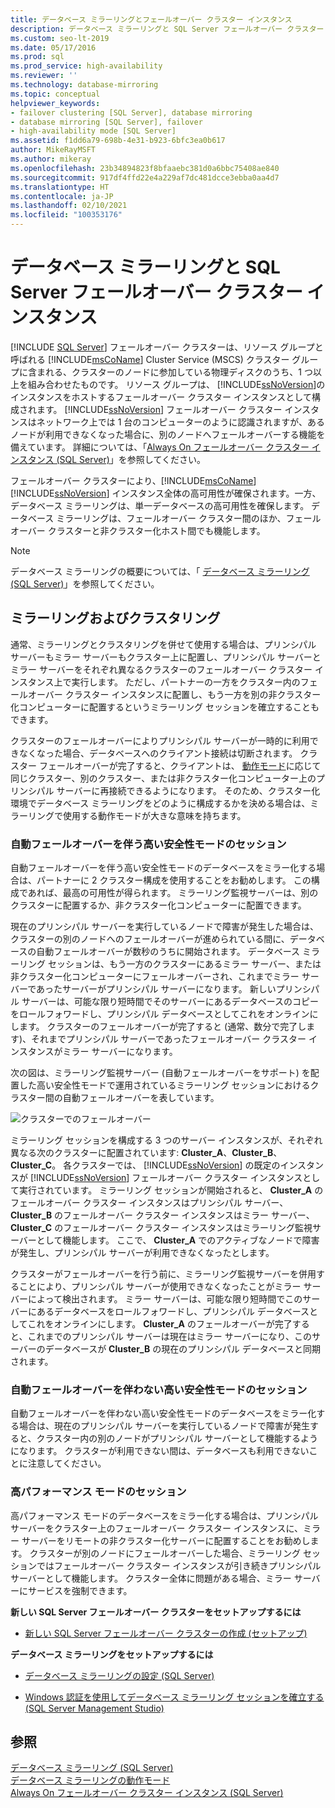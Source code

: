 ```yaml
---
title: データベース ミラーリングとフェールオーバー クラスター インスタンス
description: データベース ミラーリングと SQL Server フェールオーバー クラスター インスタンスを組み合わせることができます。 フェールオーバーを伴う場合と伴わない場合の、高パフォーマンス モードと高い安全性モードについて説明します。
ms.custom: seo-lt-2019
ms.date: 05/17/2016
ms.prod: sql
ms.prod_service: high-availability
ms.reviewer: ''
ms.technology: database-mirroring
ms.topic: conceptual
helpviewer_keywords:
- failover clustering [SQL Server], database mirroring
- database mirroring [SQL Server], failover
- high-availability mode [SQL Server]
ms.assetid: f1dd6a79-698b-4e31-b923-6bfc3ea0b617
author: MikeRayMSFT
ms.author: mikeray
ms.openlocfilehash: 23b34894823f8bfaaebc381d0a6bbc75408ae840
ms.sourcegitcommit: 917df4ffd22e4a229af7dc481dcce3ebba0aa4d7
ms.translationtype: HT
ms.contentlocale: ja-JP
ms.lasthandoff: 02/10/2021
ms.locfileid: "100353176"
---
```

# <a name="database-mirroring-and-sql-server-failover-cluster-instances"></a>データベース ミラーリングと SQL Server フェールオーバー クラスター インスタンス
 [!INCLUDE [SQL Server](../../includes/applies-to-version/sqlserver.md)]
  フェールオーバー クラスターは、リソース グループと呼ばれる [!INCLUDE[msCoName](../../includes/msconame-md.md)] Cluster Service (MSCS) クラスター グループに含まれる、クラスターのノードに参加している物理ディスクのうち、1 つ以上を組み合わせたものです。 リソース グループは、 [!INCLUDE[ssNoVersion](../../includes/ssnoversion-md.md)]のインスタンスをホストするフェールオーバー クラスター インスタンスとして構成されます。 [!INCLUDE[ssNoVersion](../../includes/ssnoversion-md.md)] フェールオーバー クラスター インスタンスはネットワーク上では 1 台のコンピューターのように認識されますが、あるノードが利用できなくなった場合に、別のノードへフェールオーバーする機能を備えています。 詳細については、「[Always On フェールオーバー クラスター インスタンス &#40;SQL Server&#41;](../../sql-server/failover-clusters/windows/always-on-failover-cluster-instances-sql-server.md)」を参照してください。  
  
 フェールオーバー クラスターにより、[!INCLUDE[msCoName](../../includes/msconame-md.md)] [!INCLUDE[ssNoVersion](../../includes/ssnoversion-md.md)] インスタンス全体の高可用性が確保されます。一方、データベース ミラーリングは、単一データベースの高可用性を確保します。 データベース ミラーリングは、フェールオーバー クラスター間のほか、フェールオーバー クラスターと非クラスター化ホスト間でも機能します。  
  
> [!NOTE]  
>  データベース ミラーリングの概要については、「 [データベース ミラーリング &#40;SQL Server&#41;](../../database-engine/database-mirroring/database-mirroring-sql-server.md)」を参照してください。  
  
## <a name="mirroring-and-clustering"></a>ミラーリングおよびクラスタリング  
 通常、ミラーリングとクラスタリングを併せて使用する場合は、プリンシパル サーバーもミラー サーバーもクラスター上に配置し、プリンシパル サーバーとミラー サーバーをそれぞれ異なるクラスターのフェールオーバー クラスター インスタンス上で実行します。 ただし、パートナーの一方をクラスター内のフェールオーバー クラスター インスタンスに配置し、もう一方を別の非クラスター化コンピューターに配置するというミラーリング セッションを確立することもできます。  
  
 クラスターのフェールオーバーによりプリンシパル サーバーが一時的に利用できなくなった場合、データベースへのクライアント接続は切断されます。 クラスター フェールオーバーが完了すると、クライアントは、 [動作モード](../../database-engine/database-mirroring/database-mirroring-operating-modes.md)に応じて同じクラスター、別のクラスター、または非クラスター化コンピューター上のプリンシパル サーバーに再接続できるようになります。 そのため、クラスター化環境でデータベース ミラーリングをどのように構成するかを決める場合は、ミラーリングで使用する動作モードが大きな意味を持ちます。  
  
### <a name="high-safety-mode-session-with-automatic-failover"></a>自動フェールオーバーを伴う高い安全性モードのセッション  
 自動フェールオーバーを伴う高い安全性モードのデータベースをミラー化する場合は、パートナーに 2 クラスター構成を使用することをお勧めします。 この構成であれば、最高の可用性が得られます。 ミラーリング監視サーバーは、別のクラスターに配置するか、非クラスター化コンピューターに配置できます。  
  
 現在のプリンシパル サーバーを実行しているノードで障害が発生した場合は、クラスターの別のノードへのフェールオーバーが進められている間に、データベースの自動フェールオーバーが数秒のうちに開始されます。 データベース ミラーリング セッションは、もう一方のクラスターにあるミラー サーバー、または非クラスター化コンピューターにフェールオーバーされ、これまでミラー サーバーであったサーバーがプリンシパル サーバーになります。 新しいプリンシパル サーバーは、可能な限り短時間でそのサーバーにあるデータベースのコピーをロールフォワードし、プリンシパル データベースとしてこれをオンラインにします。 クラスターのフェールオーバーが完了すると (通常、数分で完了します)、それまでプリンシパル サーバーであったフェールオーバー クラスター インスタンスがミラー サーバーになります。  
  
 次の図は、ミラーリング監視サーバー (自動フェールオーバーをサポート) を配置した高い安全性モードで運用されているミラーリング セッションにおけるクラスター間の自動フェールオーバーを表しています。  
  
 ![クラスターでのフェールオーバー](../../database-engine/database-mirroring/media/dbm-and-failover-clustering.gif "クラスターでのフェールオーバー")  
  
 ミラーリング セッションを構成する 3 つのサーバー インスタンスが、それぞれ異なる次のクラスターに配置されています: **Cluster_A**、**Cluster_B**、**Cluster_C**。 各クラスターでは、 [!INCLUDE[ssNoVersion](../../includes/ssnoversion-md.md)] の既定のインスタンスが [!INCLUDE[ssNoVersion](../../includes/ssnoversion-md.md)] フェールオーバー クラスター インスタンスとして実行されています。 ミラーリング セッションが開始されると、 **Cluster_A** のフェールオーバー クラスター インスタンスはプリンシパル サーバー、 **Cluster_B** のフェールオーバー クラスター インスタンスはミラー サーバー、 **Cluster_C** のフェールオーバー クラスター インスタンスはミラーリング監視サーバーとして機能します。 ここで、 **Cluster_A** でのアクティブなノードで障害が発生し、プリンシパル サーバーが利用できなくなったとします。  
  
 クラスターがフェールオーバーを行う前に、ミラーリング監視サーバーを併用することにより、プリンシパル サーバーが使用できなくなったことがミラー サーバーによって検出されます。 ミラー サーバーは、可能な限り短時間でこのサーバーにあるデータベースをロールフォワードし、プリンシパル データベースとしてこれをオンラインにします。 **Cluster_A** のフェールオーバーが完了すると、これまでのプリンシパル サーバーは現在はミラー サーバーになり、このサーバーのデータベースが **Cluster_B** の現在のプリンシパル データベースと同期されます。  
  
### <a name="high-safety-mode-session-without-automatic-failover"></a>自動フェールオーバーを伴わない高い安全性モードのセッション  
 自動フェールオーバーを伴わない高い安全性モードのデータベースをミラー化する場合は、現在のプリンシパル サーバーを実行しているノードで障害が発生すると、クラスター内の別のノードがプリンシパル サーバーとして機能するようになります。 クラスターが利用できない間は、データベースも利用できないことに注意してください。  
  
### <a name="high-performance-mode-session"></a>高パフォーマンス モードのセッション  
 高パフォーマンス モードのデータベースをミラー化する場合は、プリンシパル サーバーをクラスター上のフェールオーバー クラスター インスタンスに、ミラー サーバーをリモートの非クラスター化サーバーに配置することをお勧めします。 クラスターが別のノードにフェールオーバーした場合、ミラーリング セッションではフェールオーバー クラスター インスタンスが引き続きプリンシパル サーバーとして機能します。 クラスター全体に問題がある場合、ミラー サーバーにサービスを強制できます。  
  
 **新しい SQL Server フェールオーバー クラスターをセットアップするには**  
  
-   [新しい SQL Server フェールオーバー クラスターの作成 &#40;セットアップ&#41;](../../sql-server/failover-clusters/install/create-a-new-sql-server-failover-cluster-setup.md)  
  
 **データベース ミラーリングをセットアップするには**  
  
-   [データベース ミラーリングの設定 &#40;SQL Server&#41;](../../database-engine/database-mirroring/setting-up-database-mirroring-sql-server.md)  
  
-   [Windows 認証を使用してデータベース ミラーリング セッションを確立する &#40;SQL Server Management Studio&#41;](../../database-engine/database-mirroring/establish-database-mirroring-session-windows-authentication.md)  
  
## <a name="see-also"></a>参照  
 [データベース ミラーリング &#40;SQL Server&#41;](../../database-engine/database-mirroring/database-mirroring-sql-server.md)   
 [データベース ミラーリングの動作モード](../../database-engine/database-mirroring/database-mirroring-operating-modes.md)   
 [Always On フェールオーバー クラスター インスタンス &#40;SQL Server&#41;](../../sql-server/failover-clusters/windows/always-on-failover-cluster-instances-sql-server.md)  
  
  
